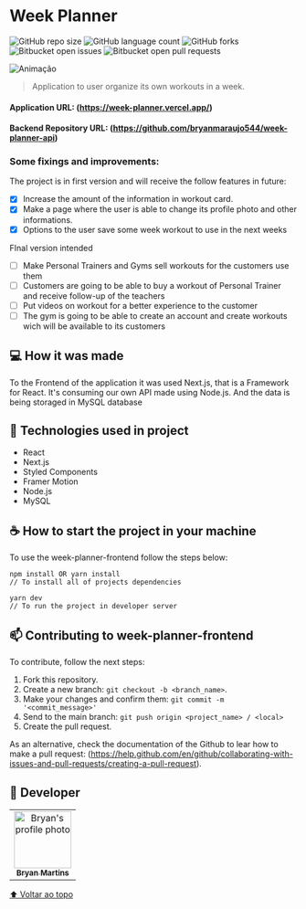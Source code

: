 # Week Planner

<!---Esses são exemplos. Veja https://shields.io para outras pessoas ou para personalizar este conjunto de escudos. Você pode querer incluir dependências, status do projeto e informações de licença aqui--->

![GitHub repo size](https://img.shields.io/github/repo-size/iuricode/README-template?style=for-the-badge)
![GitHub language count](https://img.shields.io/github/languages/count/iuricode/README-template?style=for-the-badge)
![GitHub forks](https://img.shields.io/github/forks/iuricode/README-template?style=for-the-badge)
![Bitbucket open issues](https://img.shields.io/bitbucket/issues/iuricode/README-template?style=for-the-badge)
![Bitbucket open pull requests](https://img.shields.io/bitbucket/pr-raw/iuricode/README-template?style=for-the-badge)

![Animação](https://user-images.githubusercontent.com/62571814/145648954-4525ffb3-7bd1-4f01-b627-fdbf96425ea9.gif)

> Application to user organize its own workouts in a week.
#### Application URL: (https://week-planner.vercel.app/)
#### Backend Repository URL: (https://github.com/bryanmaraujo544/week-planner-api)

### Some fixings and improvements: 

The project is in first version and will receive the follow features in future:

- [x] Increase the amount of the information in workout card.
- [x] Make a page where the user is able to change its profile photo and other informations.
- [x] Options to the user save some week workout to use in the next weeks

FInal version intended
- [ ] Make Personal Trainers and Gyms sell workouts for the customers use them
- [ ] Customers are going to be able to buy a workout of Personal Trainer and receive follow-up of the teachers
- [ ] Put videos on workout for a better experience to the customer
- [ ] The gym is going to be able to create an account and create workouts wich will be available to its customers

## 💻 How it was made

To the Frontend of the application it was used Next.js, that is a Framework for React. It's consuming our own API made using Node.js. And the data is being storaged in MySQL database

## 🚀 Technologies used in project

- React
- Next.js
- Styled Components
- Framer Motion
- Node.js
- MySQL


## ☕ How to start the project in your machine

To use the week-planner-frontend follow the steps below:

```
npm install OR yarn install
// To install all of projects dependencies

yarn dev
// To run the project in developer server
```

## 📫 Contributing to week-planner-frontend

To contribute, follow the next steps:

1. Fork this repository.
2. Create a new branch: `git checkout -b <branch_name>`.
3. Make your changes and confirm them: `git commit -m '<commit_message>'`
4. Send to the main branch: `git push origin <project_name> / <local>`
5. Create the pull request.

As an alternative, check the documentation of the Github to lear how to make a pull request: (https://help.github.com/en/github/collaborating-with-issues-and-pull-requests/creating-a-pull-request).

## 🤝 Developer

<table>
  <tr>
    <td align="center">
      <a href="#">
        <img src="https://github.com/bryanmaraujo544.png" width="100px;" alt="Bryan's profile photo"/><br>
        <sub>
          <b>Bryan Martins</b>
        </sub>
      </a>
    </td>

</table>


[⬆ Voltar ao topo](#week-planner-frontend)<br>
